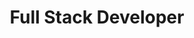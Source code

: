 ---
draft: false
name: "Damien"
title: "Full Stack Developer"
role: "the Brains"
avatar: {
    src: "cheerlottie/damien.png",
    alt: "Damien"
}
publishDate: "2024-01-02 11:39"
memberBio: "Damien juggles between work & soccer on weekends ⚽. If Damien were to do something besides tech he says he'd probably go pro in the league. Thinking big is Damien's trademark, perhaps even a touch too big 💭"
---